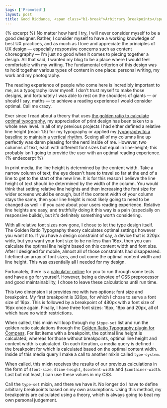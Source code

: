 ```yaml
---
tags: ['Promoted']
layout: post
title: Good Riddance, <span class="b1-break">Arbitrary Breakpoints</span>
---
```


{% excerpt %}
No matter how hard I try, I will never consider myself to be a good designer. Rather, I consider myself to have a working knowledge of best UX practices, and as much as I love and appreciate the principles of UX design &mdash; especially responsive concerns such as content choreography &mdash; I'm just no good when it comes to piecing together a design. All that said, I wanted my blog to be a place where I would feel comfortable with my writing. The fundamental criterion of this design was to hold together various types of content in one place: personal writing, my work and my photography.

The reading experience of people who come here is incredibly important to me, as a typography lover myself. I don't trust myself to make those designs, and fortunately I was able to rest on the shoulders of giants &mdash; or should I say, maths &mdash; to achieve a reading experience I would consider optimal. Call me crazy.

Ever since I read about a theory that uses [the golden ratio to calculate optimal typography](http://www.pearsonified.com/2011/12/golden-ratio-typography.php), my appreciation of print design has been taken to a whole new level. In all of my previous projects I had either defined a relative line height (read: 1.5) for my typography or applied my [typography to a baseline to maintain a vertical rhythm](http://www.alistapart.com/articles/settingtypeontheweb/). Seeing all of my columns line up perfectly was damn pleasing for the nerd inside of me. However, two columns of text, each with different font sizes but equal in line-height; this probably isn't going to provide the user with an optimal reading experience.
{% endexcerpt %}

In print media, the line height is determined by the content width. Take a narrow column of text; the eye doesn't have to travel so far at the end of a line to get to the start of the new line. It is for this reason I believe the line height of text should be determined by the width of the column. You would think that setting relative line heights and then increasing the font size for wider screens would be enough, but if the content width of your column stays the same, then your line height is most likely going to need to be changed as well - if you care about your users reading experience. Relative line heights are easy, and truthfully doing it this way is a pain (especially on responsive builds), but it's definitely something worth considering.

With all relative font sizes now gone, I chose to let the type design itself. The Golden Ratio Typography theory calculates optimal settings however you want it to. If you have a design constraint of say, a device that is 320px wide, but you want your font size to be no less than 16px, then you can calculate the optimal line height based on this content width and font size. After I designed for mobile, almost all of those constraints had disappeared. I defined an array of font sizes, and out come the optimal content width and line height. This was essentially all I needed for my design.

Fortunately, there is a [calculator online](http://www.pearsonified.com/typography/) for you to run through some tests and have a go for yourself. However, being a devotee of CSS preprocessor and good maintainability, I chose to leave these calculations until run time.

<script src="https://gist.github.com/3278139.js?file=_settings.scss"></script>

This two dimension list provides me with two options: font size and breakpoint. My first breakpoint is 320px, for which I chose to serve a font size of 16px. This is followed by a breakpoint of 480px with a font size of 16px once again. Finally, I have three font sizes: 16px, 18px and 20px, all of which have no width restrictions.

<script src="https://gist.github.com/3278139.js?file=_type-set.scss"></script>

When called, this mixin will loop through my `$type-set` list and run the golden ratio calculations through the [Golden Ratio Typography plugin for Compass](https://github.com/maxbeatty/goldentype). For list items with a breakpoint, the optimal line height is calculated, whereas for those without breakpoints, optimal line height and content width is calculated. On each iteration, a media query is defined - the breakpoint for which is calculated based on the optimal content width. Inside of this media query I make a call to another mixin called `type-system`.

<script src="https://gist.github.com/3278139.js?file=_type-system.scss"></script>

When called, this mixin receives the results of our previous calculations in the form of `$font-size`, `$line-height`, `$content-width` and `$container-width`. Last but not least, I can use these values in my CSS.

<script src="https://gist.github.com/3278139.js?file=base.scss"></script>

Call the `type-set` mixin, and there we have it. No longer do I have to define arbitrary breakpoints based on my own assumptions. Using this method, my breakpoints are calculated using a theory, which is always going to beat my own personal judgement.